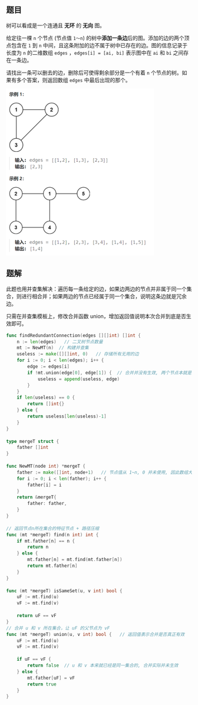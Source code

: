 ## 题目

树可以看成是一个连通且 **无环** 的 **无向** 图。

给定往一棵 `n` 个节点 (节点值 `1～n`) 的树中**添加一条边**后的图。添加的边的两个顶点包含在 `1` 到 `n` 中间，且这条附加的边不属于树中已存在的边。图的信息记录于长度为 `n` 的二维数组 `edges` ，`edges[i] = [ai, bi]` 表示图中在 `ai` 和 `bi` 之间存在一条边。

请找出一条可以删去的边，删除后可使得剩余部分是一个有着 `n` 个节点的树。如果有多个答案，则返回数组 `edges` 中最后出现的那个。

<img src="13-684.冗余连接.assets/image-20240301164356209.png" alt="image-20240301164356209" style="zoom:50%;" />

## 题解

此题也用并查集解决：遍历每一条给定的边，如果边两边的节点并非属于同一个集合，则进行相合并；如果两边的节点已经属于同一个集合，说明这条边就是冗余边。

只需在并查集模板上，修改合并函数 union，增加返回值说明本次合并到底是否生效即可。

```go
func findRedundantConnection(edges [][]int) []int {
    n := len(edges)   // 二叉树节点数量
    mt := NewMT(n)  // 构建并查集
    useless := make([][]int, 0)   // 存储所有无用的边
    for i := 0; i < len(edges); i++ {
        edge := edges[i]
        if !mt.union(edge[0], edge[1]) {  // 合并并没有生效, 两个节点本就是相连的，这是一条无用边
            useless = append(useless, edge)
        }
    }
    if len(useless) == 0 {
        return []int{}
    } else {
        return useless[len(useless)-1]
    }
}

type mergeT struct {
    father []int
}

func NewMT(node int) *mergeT {
    father := make([]int, node+1)   // 节点值从 1~n, 0 并未使用, 因此数组大小应该是 n+1
    for i := 0; i < len(father); i++ {
        father[i] = i
    }
    return &mergeT{
        father: father,
    }
}

// 返回节点n所在集合的特征节点 + 路径压缩
func (mt *mergeT) find(n int) int {
    if mt.father[n] == n {
        return n
    } else {
        mt.father[n] = mt.find(mt.father[n])
        return mt.father[n]
    }
}

func (mt *mergeT) isSameSet(u, v int) bool {
    uF := mt.find(u)
    vF := mt.find(v)

    return uF == vF
}
// 合并 u 和 v 所在集合，让 uF 的父节点为 vF
func (mt *mergeT) union(u, v int) bool {   // 返回值表示合并是否真正有效
    uF := mt.find(u)
    vF := mt.find(v)

    if uF == vF {
        return false  // u 和 v 本来就已经是同一集合的, 合并实际并未生效
    } else {
        mt.father[uF] = vF
        return true
    }
}
```


